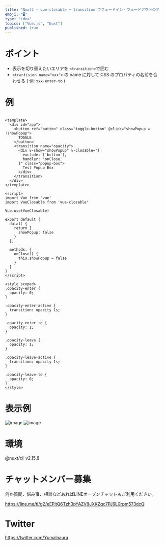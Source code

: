 ```yaml
---
title: "Nuxt2 – vue-closable + transition でフェードイン・フェードアウトのアニメーションをするコード例"
emoji: "🖥"
type: "idea"
topics: ["Vue.js", "Nuxt"]
published: true
---
```


# ポイント

- 表示を切り替えたいエリアを `<transition>`で囲む
- `<trantision name="xxx">` の name に対して CSS のプロパティの名前を合わせる ( 例: `xxx-enter-to` )

# 例


```vue

<template>
  <div id="app">
    <button ref="button" class="toggle-button" @click="showPopup = !showPopup">
      TOGGLE
    </button>
    <transition name="opacity">
      <div v-show="showPopup" v-closable="{
        exclude: ['button'],
        handler: 'onClose'
      }" class="popup-box">
        Test Popup Box
      </div>
    </transition>
  </div>
</template>

<script>
import Vue from 'vue'
import VueClosable from 'vue-closable'

Vue.use(VueClosable)

export default {
  data() {
    return {
      showPopup: false
    }
  },

  methods: {
    onClose() {
      this.showPopup = false
    }
  }
}
</script>

<style scoped>
.opacity-enter {
  opacity: 0;
}

.opacity-enter-active {
  transition: opacity 1s;
}

.opacity-enter-to {
  opacity: 1;
}

.opacity-leave {
  opacity: 1;
}

.opacity-leave-active {
  transition: opacity 1s;
}

.opacity-leave-to {
  opacity: 0;
}
</style>
```

# 表示例

![image](https://user-images.githubusercontent.com/13635059/210723549-ea20c044-c64a-471b-975d-17fe0258abb7.png)
![image](https://user-images.githubusercontent.com/13635059/210723553-f33bee1f-f206-4d04-82cf-66c0e46db69a.png)

# 環境

@nuxt/cli v2.15.8

# チャットメンバー募集


何か質問、悩み事、相談などあればLINEオープンチャットもご利用ください。

https://line.me/ti/g2/eEPltQ6Tzh3pYAZV8JXKZqc7PJ6L0rpm573dcQ


# Twitter

https://twitter.com/YumaInaura

